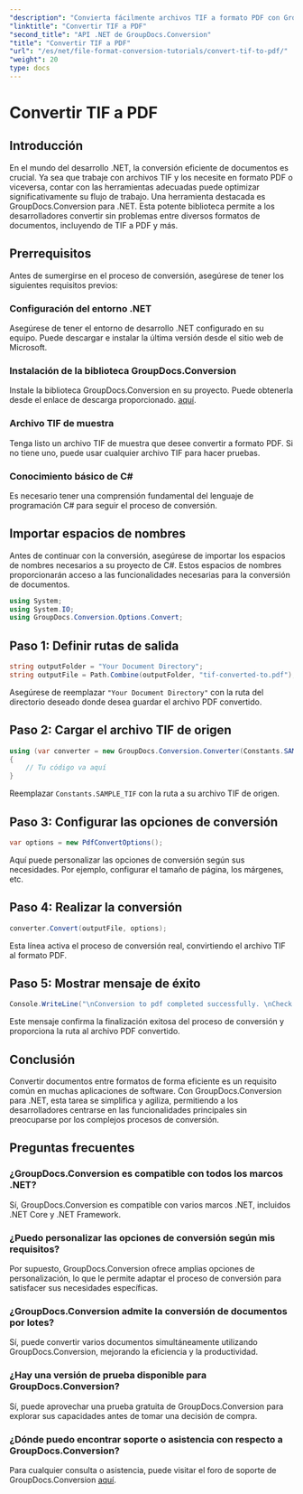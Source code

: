 ```yaml
---
"description": "Convierta fácilmente archivos TIF a formato PDF con GroupDocs.Conversion para .NET. Agilice su proceso de conversión de documentos."
"linktitle": "Convertir TIF a PDF"
"second_title": "API .NET de GroupDocs.Conversion"
"title": "Convertir TIF a PDF"
"url": "/es/net/file-format-conversion-tutorials/convert-tif-to-pdf/"
"weight": 20
type: docs
---
```

# Convertir TIF a PDF

## Introducción
En el mundo del desarrollo .NET, la conversión eficiente de documentos es crucial. Ya sea que trabaje con archivos TIF y los necesite en formato PDF o viceversa, contar con las herramientas adecuadas puede optimizar significativamente su flujo de trabajo. Una herramienta destacada es GroupDocs.Conversion para .NET. Esta potente biblioteca permite a los desarrolladores convertir sin problemas entre diversos formatos de documentos, incluyendo de TIF a PDF y más.
## Prerrequisitos
Antes de sumergirse en el proceso de conversión, asegúrese de tener los siguientes requisitos previos:
### Configuración del entorno .NET
Asegúrese de tener el entorno de desarrollo .NET configurado en su equipo. Puede descargar e instalar la última versión desde el sitio web de Microsoft.
### Instalación de la biblioteca GroupDocs.Conversion
Instale la biblioteca GroupDocs.Conversion en su proyecto. Puede obtenerla desde el enlace de descarga proporcionado. [aquí](https://releases.groupdocs.com/conversion/net/).
### Archivo TIF de muestra
Tenga listo un archivo TIF de muestra que desee convertir a formato PDF. Si no tiene uno, puede usar cualquier archivo TIF para hacer pruebas.
### Conocimiento básico de C#
Es necesario tener una comprensión fundamental del lenguaje de programación C# para seguir el proceso de conversión.

## Importar espacios de nombres
Antes de continuar con la conversión, asegúrese de importar los espacios de nombres necesarios a su proyecto de C#. Estos espacios de nombres proporcionarán acceso a las funcionalidades necesarias para la conversión de documentos.
```csharp
using System;
using System.IO;
using GroupDocs.Conversion.Options.Convert;
```

## Paso 1: Definir rutas de salida
```csharp
string outputFolder = "Your Document Directory";
string outputFile = Path.Combine(outputFolder, "tif-converted-to.pdf");
```
Asegúrese de reemplazar `"Your Document Directory"` con la ruta del directorio deseado donde desea guardar el archivo PDF convertido.
## Paso 2: Cargar el archivo TIF de origen
```csharp
using (var converter = new GroupDocs.Conversion.Converter(Constants.SAMPLE_TIF))
{
    // Tu código va aquí
}
```
Reemplazar `Constants.SAMPLE_TIF` con la ruta a su archivo TIF de origen.
## Paso 3: Configurar las opciones de conversión
```csharp
var options = new PdfConvertOptions();
```
Aquí puede personalizar las opciones de conversión según sus necesidades. Por ejemplo, configurar el tamaño de página, los márgenes, etc.
## Paso 4: Realizar la conversión
```csharp
converter.Convert(outputFile, options);
```
Esta línea activa el proceso de conversión real, convirtiendo el archivo TIF al formato PDF.
## Paso 5: Mostrar mensaje de éxito
```csharp
Console.WriteLine("\nConversion to pdf completed successfully. \nCheck output in {0}", outputFolder);
```
Este mensaje confirma la finalización exitosa del proceso de conversión y proporciona la ruta al archivo PDF convertido.

## Conclusión
Convertir documentos entre formatos de forma eficiente es un requisito común en muchas aplicaciones de software. Con GroupDocs.Conversion para .NET, esta tarea se simplifica y agiliza, permitiendo a los desarrolladores centrarse en las funcionalidades principales sin preocuparse por los complejos procesos de conversión.
## Preguntas frecuentes
### ¿GroupDocs.Conversion es compatible con todos los marcos .NET?
Sí, GroupDocs.Conversion es compatible con varios marcos .NET, incluidos .NET Core y .NET Framework.
### ¿Puedo personalizar las opciones de conversión según mis requisitos?
Por supuesto, GroupDocs.Conversion ofrece amplias opciones de personalización, lo que le permite adaptar el proceso de conversión para satisfacer sus necesidades específicas.
### ¿GroupDocs.Conversion admite la conversión de documentos por lotes?
Sí, puede convertir varios documentos simultáneamente utilizando GroupDocs.Conversion, mejorando la eficiencia y la productividad.
### ¿Hay una versión de prueba disponible para GroupDocs.Conversion?
Sí, puede aprovechar una prueba gratuita de GroupDocs.Conversion para explorar sus capacidades antes de tomar una decisión de compra.
### ¿Dónde puedo encontrar soporte o asistencia con respecto a GroupDocs.Conversion?
Para cualquier consulta o asistencia, puede visitar el foro de soporte de GroupDocs.Conversion [aquí](https://forum.groupdocs.com/c/conversion/11).